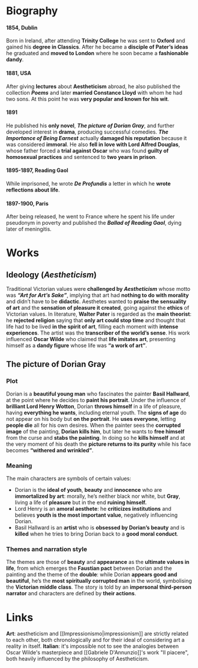 # Biography
#### 1854, Dublin
Born in Ireland, after attending **Trinity College** he was sent to **Oxford** and gained his **degree in Classics**. After he became a **disciple of Pater’s ideas** he graduated and **moved to London** where he soon became a **fashionable dandy**.
#### 1881, USA
After giving **lectures** about **Aestheticism** abroad, he also published the collection ***Poems*** and later **married Constance Lloyd** with whom he had two sons. At this point he was **very popular and known for his wit**. 
#### 1891
He published his **only novel**, ***The picture of Dorian Gray***, and further developed interest in **drama**, producing successful comedies. ***The Importance of Being Earnest*** actually **damaged his reputation** because it was considered **immoral**. He also **fell in love with Lord Alfred Douglas**, whose father forced a **trial against Oscar** who was found **guilty of homosexual practices** and sentenced to **two years in prison**.
#### 1895-1897, Reading Gaol
While imprisoned, he wrote ***De Profundis*** a letter in which he **wrote reflections about life**.
#### 1897-1900, Paris
After being released, he went to France where he spent his life under pseudonym in poverty and published the ***Ballad of Reading Gaol***, dying later of meningitis.

# Works
## Ideology (*Aestheticism*)
Traditional Victorian values were **challenged by *Aestheticism*** whose motto was _**“Art for Art’s Sake”**_, implying that art had **nothing to do with morality** and didn’t have to be **didactic**. Aesthetes wanted to **praise the sensuality of art** and the **sensation of pleasure it created**, going against the **ethics** of Victorian values. In literature, **Walter Pater** is regarded as the **main theorist**: he **rejected religion** saying that **only art could stop time** and thought that life had to be lived **in the spirit of art**, filling each moment with **intense experiences**. The artist was the **transcriber of the world’s sense**. His work influenced **Oscar Wilde** who claimed that **life imitates art**, presenting himself as a **dandy figure** whose life was **“a work of art”**.
## The picture of Dorian Gray
### Plot
Dorian is a **beautiful young man** who fascinates the painter **Basil Hallward**, at the point where he decides to **paint his portrait**. Under the influence of **brilliant Lord Henry Wotton**, Dorian **throws himself** in a life of pleasure, having **everything he wants**, including eternal youth. The **signs of age** do not appear on his body but **on the portrait**. He **uses everyone**, letting **people die** all for his own desires. When the painter sees the **corrupted image** of the painting, **Dorian kills him**, but later he wants to **free himself** from the curse and **stabs the painting**. In doing so he **kills himself** and at the very moment of his death the **picture returns to its purity** while his face becomes **“withered and wrinkled”**.
### Meaning
The main characters are symbols of certain values:
- Dorian is the **ideal of youth**, **beauty** and **innocence** who are **immortalized by art**: morally, he’s neither black nor white, but **Gray**, living a life of **pleasure** but in the end **ruining himself.**
- Lord Henry is an **amoral aesthete**: he **criticizes institutions** and believes **youth is the most important value**, negatively influencing Dorian.
- Basil Hallward is an **artist** who is **obsessed by Dorian’s beauty** and is **killed** when he tries to bring Dorian back to a **good moral conduct**.
### Themes and narration style
The themes are those of **beauty** and **appearance** as the **ultimate values in life**, from which emerges the **Faustian pact** between Dorian and the painting and the theme of the **double**: while Dorian **appears good and beautiful**, he’s the **most spiritually corrupted man** in the world, symbolising the **Victorian middle class**. The story is told by an **impersonal third-person narrator** and characters are defined by **their actions**.
# Links
**Art**: aestheticism and [[Impressionismo|impressionism]] are strictly related to each other, both chronologically and for their ideal of considering art a reality in itself.
**Italian**: it's impossible not to see the analogies between Oscar Wilde's masterpiece and [[Gabriele D'Annunzio]]'s work "Il piacere", both heavily influenced by the philosophy of Aestheticism.